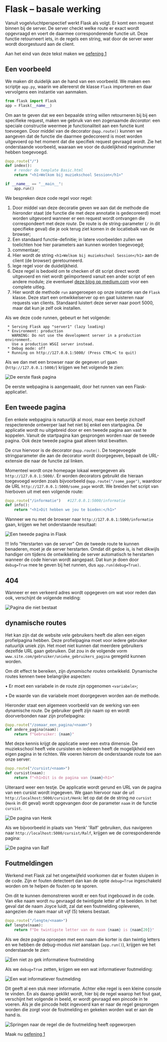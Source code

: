 # Flask – basale werking

Vanuit vogelvluchtperspectief werkt Flask als volgt. Er komt een request binnen bij de server. De server checkt welke route er exact wordt opgevraagd en voert de daarmee corresponderende functie uit. Deze functie retourneert iets, in de regels een string, wat door de server weer wordt doorgestuurd aan de client.

Aan het eind van deze tekst maken we [oefening 1](oefeningen/flask-oefening1.md)

## Een voorbeeld

We maken dit duidelijk aan de hand van een voorbeeld. We maken een scriptje `app.py`, waarin we allereerst de klasse `Flask` importeren en daar vervolgens een instantie van aanmaken.

```python
from flask import Flask
app = Flask(__name__)
```

Om aan te geven dat we een bepaalde string willen retourneren bij bij een specifieke request, maken we gebruik van een zogenaamde *decorator*: een speciale constructie weermee je functionaliteit aan een functie kunt toevoegen. Door middel van de decorator `@app.route()` kunnen we aangeven dat de functie die daarmee gedecoreerd is moet worden uitgevoerd op het moment dat die specifiek request gevraagd wordt. Zie het onderstaande voorbeeld, waaraan we voor de duidelijkheid regelnummer hebben toegevoegd.

<!-- Ik dacht toch werkelijk dat je regelnummers in fenced code block aan kon zetten -->
<!-- maar lijkt toch van niet. Dus maar met de hand -->
<!-- https://stackoverflow.com/questions/55653184/enable-line-numbers-for-specific-markdown-code-listings-designated-with-backtick

HOEM: dit kan met mkdocs (nadeel, niet overdraagbaar naar andere omgevingen)
https://squidfunk.github.io/mkdocs-material/reference/code-blocks/#adding-line-numbers
-->

```python hl_lines="1" linenums="1"
@app.route("/")
def index():
    # render de template Basic.html
    return "<h1>Welkom bij muziekschool Session</h1>"

if __name__ == "__main__":
    app.run()
```

We bespreken deze code regel voor regel:

1. Door middel van deze decoratie geven we aan dat de methode die *hieronder* staat (de functie die met deze annotatie is gedecoreerd) moet worden uitgevoerd wanneer er een request wordt ontvangen die correspondeert met deze *route*. De route is de string-parameter (`/` in dit specifieke geval) die je ook terug ziet komen in de locatiebalk van de browser;
2. Een standaard functie-definitie; in latere voorbeelden zullen we toelichten hoe hier parameters aan kunnen worden toegevoegd;
3. commentaar;
4. Hier wordt de string `<h1>Welkom bij muziekschool Session</h1>` aan de client (de browser) geretourneerd.
5. lege regel voor de duidelijkheid.
6. Deze regel is bedoeld om te checken of dit script direct wordt uitgevoerd en niet wordt geïmporteerd vanuit een ander script of een andere module; zie eventueel [deze blog op medium.com](https://medium.com/python-features/understanding-if-name-main-in-python-a37a3d4ab0c3) voor een complete uitleg.
7. Hier wordt de methode `run` aangeroepen op onze instantie van de `Flask` klasse. Deze start een ontwikkelserver op en gaat luisteren naar requests van clients. Standaard luistert deze server naar poort 5000, maar dat kun je zelf ook installen.

Als we deze code runnen, gebeurt er het volgende:

```console
 * Serving Flask app "server1" (lazy loading)
 * Environment: production
   WARNING: Do not use the development server in a production environment.
   Use a production WSGI server instead.
 * Debug mode: off
 * Running on http://127.0.0.1:5000/ (Press CTRL+C to quit)
```

Als we dan met een browser naar de gegeven url gaan (`http://127.0.0.1:5000/`) krijgen we het volgende te zien:

![De eerste flask pagina](imgs/index.png)

De eerste webpagina is aangemaakt, door het runnen van een Flask-applicatie!.

## Een tweede pagina

Een enkele webpagina is natuurlijk al mooi, maar een beetje zichzelf respecterende ontwerper laat het niet bij enkel een startpagina. De applicatie wordt nu uitgebreid door er een tweede pagina aan vast te koppelen. Vanuit de startpagina kan gesprongen worden naar de tweede pagina. Ook deze tweede pagina gaat alleen tekst bevatten.

De crux hiervoor is de decorator `@app.route()`. De toegevoegde stringparameter die aan de decorator wordt doorgegeven, bepaalt de URL-extensie die naar de functie zal linken.

Momenteel wordt onze homepage lokaal weergegeven als `http://127.0.0.1:5000/`. Er worden decorators gebruikt die hieraan toegevoegd worden zoals bijvoorbeeld `@app.route("/some_page")`, waardoor de URL `http://127.0.0.1:5000/some_page` wordt. We breiden het script van hierboven uit met een volgende route:

```python
@app.route("/informatie")	#127.0.0.1:5000/informatie
def info():
    return "<h1>Dit hebben we jou te bieden:</h1>"
```

Wanneer we nu met de browser naar `http://127.0.0.1:5000/informatie` gaan, krijgen we het onderstaande resultaat:

![Een tweede pagina in Flask](imgs/informatie.png)

!!! Info "Herstarten van de server"
    Om de tweede route te kunnen benaderen, moet je de server herstarten. Omdat dit gedoe is, is het dikwijls handiger om tijdens de ontwikkeling de server automatisch te herstarten wanneer de code hiervan wordt aangepast. Dat kun je doen door `debug=True` mee te geven bij het runnen, dus `app.run(debug=True)`.


## 404

Wanneer er een verkeerd adres wordt opgegeven om wat voor reden dan ook, verschijnt de volgende melding:

![Pagina die niet bestaat](imgs/bestaat-niet.png)

## dynamische routes

Het kan zijn dat de website vele gebruikers heeft die allen een eigen profielpagina hebben. Deze profielpagina moet voor iedere gebruiker natuurlijk uniek zijn. Het moet niet kunnen dat meerdere gebruikers dezelfde URL gaan gebruiken. Dat zou in de volgende vorm `www.site.com/gebruiker/unieke_gebruikers_pagina` geregeld kunnen worden.

Om dit effect te bereiken, zijn *dynamische routes* ontwikkeld. Dynamische routes kennen twee belangrijke aspecten:

•	Er moet een variabele in de route zijn opgenomen `<variabele>`;

•	De waarde van die variabele moet doorgegeven worden aan de methode.

Hieronder staat een algemeen voorbeeld van de werking van een dynamische route. De gebruiker geeft zijn naam op en wordt doorverbonden naar zijn profielpagina:

```python hl_lines="1"
@app.route("/zomaar_een_pagina/<naam>")
def andere_pagina(naam):
    return f"Gebruiker: {naam}"
```

Met deze kennis krijgt de applicatie weer een extra dimensie. De muziekschool heeft vele cursisten en iedereen heeft de mogelijkheid een eigen pagina in te richten. We voeren hierom de onderstaande route toe aan onze server:

```python
@app.route("/cursist/<naam>")
def cursist(naam):
    return f"<h1>Dit is de pagina van {naam}<h1>"
```

Uiteraard weer een testje. De applicatie wordt gerund en URL van de pagina van een cursist wordt ingegeven. We gaan hiervoor naar de url `http://localhost:5000/cursist/Henk`: let op dat de de string *na* `cursist` (`Henk` in dit geval) wordt opgevangen door de parameter `naam` in de functie `cursist`.

![De pagina van Henk](imgs/cursist_Henk.png)

Als we bijvoorbeeld in plaats van 'Henk' 'Ralf' gebruiken, dus navigeren naar `http://localhost:5000/cursist/Ralf`, krijgen we de corresponderende pagina:

![De pagina van Ralf](imgs/cursist_Ralf.png)

## Foutmeldingen

Werkend met Flask zal het ongetwijfeld voorkomen dat er fouten sluipen in de code. Zijn er fouten detecteert dan kan de optie `debug=True` ingeschakeld worden om te helpen de fouten op te sporen.

Om dit te kunnen demonstreren wordt er een fout ingebouwd in de code. Van elke naam wordt nu gevraagd de twintigste letter af te beelden. In het geval dat de naam Joyce luidt, zal dat een foutmelding opleveren, aangezien de naam maar uit vijf (5) tekens bestaat.

```python
@app.route("/lengte/<naam>")
def lengte(naam):
    return f"De twintigste letter van de naam {naam} is {naam[20]}"
```

Als we deze pagina oproepen met een naam die korter is dan twintig letters en we hebben de debug-modus *niet* aanstaan (`app.run()`), krijgen we het onderstaande te zien:

![Een niet zo gek informatieve foutmelding](imgs/lengte_Karel.png)

Als we `debug=True` zetten, krijgen we een wat informatiever foutmelding:

![Een wat informatiever foutmelding](imgs/lengte_Joyce.png)

Dit geeft al een stuk meer informatie. Achter elke regel is een kleine console te vinden. En als daarop geklikt wordt, hier bij de regel waarop het fout gaat, verschijnt het volgende in beeld, er wordt gevraagd een pincode in te voeren. Als je die pincode hebt ingevoerd kan er naar de regel gesprongen worden die zorgt voor de foutmelding en gekeken worden wat er aan de hand is.

![Springen naar de regel die de foutmelding heeft opgeworpen](imgs/met_pincode.png)

Maak nu [oefening 1](oefeningen/flask-oefening1.md)